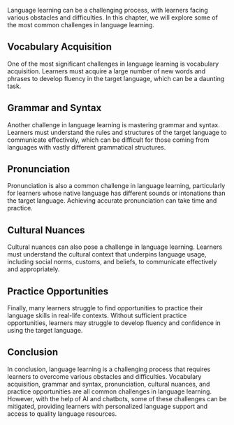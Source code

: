 
Language learning can be a challenging process, with learners facing various obstacles and difficulties. In this chapter, we will explore some of the most common challenges in language learning.

Vocabulary Acquisition
----------------------

One of the most significant challenges in language learning is vocabulary acquisition. Learners must acquire a large number of new words and phrases to develop fluency in the target language, which can be a daunting task.

Grammar and Syntax
------------------

Another challenge in language learning is mastering grammar and syntax. Learners must understand the rules and structures of the target language to communicate effectively, which can be difficult for those coming from languages with vastly different grammatical structures.

Pronunciation
-------------

Pronunciation is also a common challenge in language learning, particularly for learners whose native language has different sounds or intonations than the target language. Achieving accurate pronunciation can take time and practice.

Cultural Nuances
----------------

Cultural nuances can also pose a challenge in language learning. Learners must understand the cultural context that underpins language usage, including social norms, customs, and beliefs, to communicate effectively and appropriately.

Practice Opportunities
----------------------

Finally, many learners struggle to find opportunities to practice their language skills in real-life contexts. Without sufficient practice opportunities, learners may struggle to develop fluency and confidence in using the target language.

Conclusion
----------

In conclusion, language learning is a challenging process that requires learners to overcome various obstacles and difficulties. Vocabulary acquisition, grammar and syntax, pronunciation, cultural nuances, and practice opportunities are all common challenges in language learning. However, with the help of AI and chatbots, some of these challenges can be mitigated, providing learners with personalized language support and access to quality language resources.
